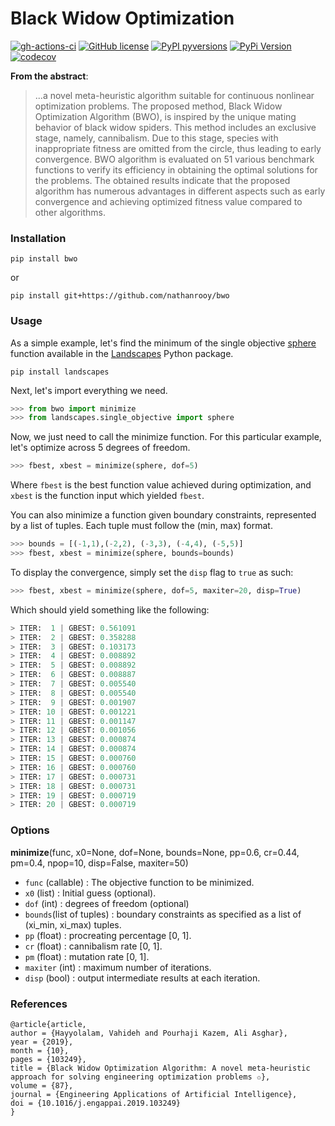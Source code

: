 # Black Widow Optimization

[![gh-actions-ci](https://img.shields.io/github/workflow/status/nathanrooy/bwo/CI?style=flat-square)](https://github.com/nathanrooy/bwo/actions?query=workflow%3Aci)
[![GitHub license](https://img.shields.io/github/license/nathanrooy/bwo?style=flat-square)](https://github.com/nathanrooy/bwo/blob/master/LICENSE)
[![PyPI pyversions](https://img.shields.io/pypi/pyversions/bwo.svg?style=flat-square)](https://pypi.org/pypi/bwo/)
[![PyPi Version](https://img.shields.io/pypi/v/bwo.svg?style=flat-square)](https://pypi.org/project/bwo)
[![codecov](https://img.shields.io/codecov/c/github/nathanrooy/bwo.svg?style=flat-square)](https://codecov.io/gh/nathanrooy/bwo)

<b>From the abstract</b>:</br>
> ...a novel meta-heuristic algorithm suitable for continuous nonlinear optimization problems. The proposed method, Black Widow Optimization Algorithm (BWO), is inspired by the unique mating behavior of black widow spiders. This method includes an exclusive stage, namely, cannibalism. Due to this stage, species with inappropriate fitness are omitted from the circle, thus leading to early convergence. BWO algorithm is evaluated on 51 various benchmark functions to verify its efficiency in obtaining the optimal solutions for the problems. The obtained results indicate that the proposed algorithm has numerous advantages in different aspects such as early convergence and achieving optimized fitness value compared to other algorithms.

### Installation
```
pip install bwo
```
or 
```
pip install git+https://github.com/nathanrooy/bwo
```

### Usage
As a simple example, let's find the minimum of the single objective <a target="_blank" href="https://github.com/nathanrooy/landscapes#sphere-function">sphere</a> function available in the <a target="_blank" href="https://github.com/nathanrooy/landscapes">Landscapes</a> Python package.

```
pip install landscapes
```
Next, let's import everything we need.
```python
>>> from bwo import minimize
>>> from landscapes.single_objective import sphere
```
Now, we just need to call the minimize function. For this particular example, let's optimize across 5 degrees of freedom.
```python
>>> fbest, xbest = minimize(sphere, dof=5)
```
Where `fbest` is the best function value achieved during optimization, and `xbest` is the function input which yielded `fbest`.

You can also minimize a function given boundary constraints, represented by a list of tuples. Each tuple must follow the (min, max) format.
```python
>>> bounds = [(-1,1),(-2,2), (-3,3), (-4,4), (-5,5)]
>>> fbest, xbest = minimize(sphere, bounds=bounds)
```

To display the convergence, simply set the `disp` flag to `true` as such:
```python
>>> fbest, xbest = minimize(sphere, dof=5, maxiter=20, disp=True)
```
Which should yield something like the following:
```python
> ITER:  1 | GBEST: 0.561091
> ITER:  2 | GBEST: 0.358288
> ITER:  3 | GBEST: 0.103173
> ITER:  4 | GBEST: 0.008892
> ITER:  5 | GBEST: 0.008892
> ITER:  6 | GBEST: 0.008887
> ITER:  7 | GBEST: 0.005540
> ITER:  8 | GBEST: 0.005540
> ITER:  9 | GBEST: 0.001907
> ITER: 10 | GBEST: 0.001221
> ITER: 11 | GBEST: 0.001147
> ITER: 12 | GBEST: 0.001056
> ITER: 13 | GBEST: 0.000874
> ITER: 14 | GBEST: 0.000874
> ITER: 15 | GBEST: 0.000760
> ITER: 16 | GBEST: 0.000760
> ITER: 17 | GBEST: 0.000731
> ITER: 18 | GBEST: 0.000731
> ITER: 19 | GBEST: 0.000719
> ITER: 20 | GBEST: 0.000719
```

### Options
<b>minimize</b>(func, x0=None, dof=None, bounds=None, pp=0.6, cr=0.44, pm=0.4, npop=10, disp=False, maxiter=50)

- `func` (callable) : The objective function to be minimized.
- `x0` (list) : Initial guess (optional).
- `dof` (int) : degrees of freedom (optional)
- `bounds`(list of tuples) : boundary constraints as specified as a list of (xi_min, xi_max) tuples.
- `pp` (float) : procreating percentage [0, 1].
- `cr` (float) : cannibalism rate [0, 1]. 
- `pm` (float) : mutation rate [0, 1].
- `maxiter` (int) : maximum number of iterations.
- `disp` (bool) : output intermediate results at each iteration.

### References

    @article{article,
    author = {Hayyolalam, Vahideh and Pourhaji Kazem, Ali Asghar},
    year = {2019},
    month = {10},
    pages = {103249},
    title = {Black Widow Optimization Algorithm: A novel meta-heuristic approach for solving engineering optimization problems ✩},
    volume = {87},
    journal = {Engineering Applications of Artificial Intelligence},
    doi = {10.1016/j.engappai.2019.103249}
    }
